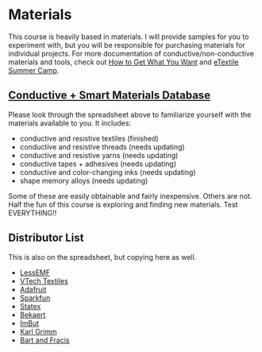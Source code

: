 # Materials

This course is heavily based in materials. I will provide samples for you to experiment with, but you will be responsible for purchasing materials for individual projects. For more documentation of conductive/non-conductive materials and tools, check out [How to Get What You Want](http://www.kobakant.at/DIY/?cat=24) and [eTextile Summer Camp](http://etextile-summercamp.org/2016/category/materials/).

## [Conductive + Smart Materials Database](https://docs.google.com/spreadsheets/d/1PHcn2POpbQZtsXZuTycSfywFOW1Vq07Fm5aU_iPH0vY/edit#gid=0)
Please look through the spreadsheet above to familiarize yourself with the materials available to you. It includes:
- conductive and resistive textiles (finished)
- conductive and resistive threads (needs updating)
- conductive and resistive yarns (needs updating)
- conductive tapes + adhesives (needs updating)
- conductive and color-changing inks (needs updating)
- shape memory alloys (needs updating)

Some of these are easily obtainable and fairly inexpensive. Others are not. Half the fun of this course is exploring and finding new materials. Test EVERYTHING!!

## Distributor List
This is also on the spreadsheet, but copying here as well.
- [LessEMF](http://www.lessemf.com/index.html)
- [VTech Textiles](http://www.shopvtechtextiles.com)
- [Adafruit](https://adafruit.com)
- [Sparkfun](https://sparkfun.com)
- [Statex](https://www.statex.de/en/fabrics/)
- [Bekaert](https://bekaert.com)
- [ImBut](http://www.imbut.de/)
- [Karl Grimm](https://drive.google.com/open?id=1D6NT0Cx4RQkzS9TrGD05QOy7sfvz4FfX)
- [Bart and Fracis](https://www.bart-francis.be/index.php?action=home&lang=EN)
